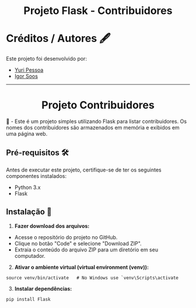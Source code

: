 <div align="center">
            <h1>Projeto Flask - Contribuidores</h1>  
</div>

# Créditos / Autores 🖋️
Este projeto foi desenvolvido por:
* [Yuri Pessoa](https://github.com/yurisilpess)
* [Igor Soos](https://github.com/igor-soos)

------------

<div align="center">
            <h1>Projeto Contribuidores</h1>  
</div>

📌 - Este é um projeto simples utilizando Flask para listar contribuidores. Os nomes dos contribuidores são armazenados em memória e exibidos em uma página web.

## Pré-requisitos 🛠️

Antes de executar este projeto, certifique-se de ter os seguintes componentes instalados:

- Python 3.x
- Flask

## Instalação 🔧

1. **Fazer download dos arquivos:**

- Acesse o repositório do projeto no GitHub.
- Clique no botão "Code" e selecione "Download ZIP".
- Extraia o conteúdo do arquivo ZIP para um diretório em seu computador.

2. **Ativar o ambiente virtual (virtual environment (venv)):**

```
source venv/bin/activate   # No Windows use `venv\Scripts\activate
```

3. **Instalar dependências:**

```
pip install Flask
```
